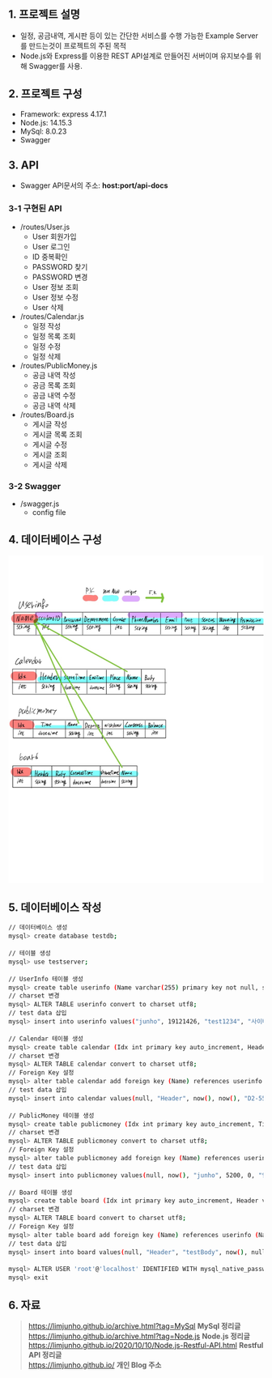 ## 1. 프로젝트 설명

- 일정, 공금내역, 게시판 등이 있는 간단한 서비스를 수행 가능한 Example Server를 만드는것이 프로젝트의 주된 목적  
- Node.js와 Express를 이용한 REST API설계로 만들어진 서버이며 유지보수를 위해 Swagger를 사용.  

## 2. 프로젝트 구성

- Framework: express 4.17.1
- Node.js: 14.15.3
- MySql: 8.0.23
- Swagger

## 3. API  

- Swagger API문서의 주소: **host:port/api-docs**  

### 3-1 구현된 API

- /routes/User.js
    - User 회원가입
    - User 로그인
    - ID 중복확인
    - PASSWORD 찾기
    - PASSWORD 변경
    - User 정보 조회
    - User 정보 수정
    - User 삭제
- /routes/Calendar.js
    - 일정 작성
    - 일정 목록 조회
    - 일정 수정
    - 일정 삭제
- /routes/PublicMoney.js
    - 공금 내역 작성
    - 공금 목록 조회
    - 공금 내역 수정
    - 공금 내역 삭제
- /routes/Board.js
    - 게시글 작성
    - 게시글 목록 조회
    - 게시글 수정
    - 게시글 조회
    - 게시글 삭제

### 3-2 Swagger

- /swagger.js
    - config file

## 4. 데이터베이스 구성

![그림1](./Database.jpg)

## 5. 데이터베이스 작성

```bash
// 데이터베이스 생성
mysql> create database testdb;

// 테이블 생성
mysql> use testserver;

// UserInfo 테이블 생성
mysql> create table userinfo (Name varchar(255) primary key not null, studentID int unique not null, Password varchar(255) not null, Department varchar(255) not null, Grade int not null, PhoneNumber varchar(255) unique not null, Email varchar(255) unique not null, Part varchar(255) not null, Status varchar(255) not null, Warning int not null, Permission varchar(255) not null);
// charset 변경
mysql> ALTER TABLE userinfo convert to charset utf8;
// test data 삽입
mysql> insert into userinfo values("junho", 19121426, "test1234", "사이버보안", 5, "010-3302-7492", "jewel7492@naver.com", "개발", "재학", 0, "True");

// Calendar 테이블 생성
mysql> create table calendar (Idx int primary key auto_increment, Header varchar(255) not null, StartTime datetime not null, EndTime datetime not null, Place varchar(255) not null, Name varchar(255) not null, Body varchar(255));
// charset 변경
mysql> ALTER TABLE calendar convert to charset utf8;
// Foreign Key 설정
mysql> alter table calendar add foreign key (Name) references userinfo (Name);
// test data 삽입
mysql> insert into calendar values(null, "Header", now(), now(), "D2-558", "junho", "testBody");

// PublicMoney 테이블 생성
mysql> create table publicmoney (Idx int primary key auto_increment, Time datetime not null, Name varchar(255) not null, Deposit int, Withdraw int, Contents varchar(255) not null, Balance int not null);
// charset 변경
mysql> ALTER TABLE publicmoney convert to charset utf8;
// Foreign Key 설정
mysql> alter table publicmoney add foreign key (Name) references userinfo (Name);
// test data 삽입
mysql> insert into publicmoney values(null, now(), "junho", 5200, 0, "입금", 5200);

// Board 테이블 생성
mysql> create table board (Idx int primary key auto_increment, Header varchar(255) not null, Body varchar(255) not null, CreatedTime datetime not null, UpdateTime datetime, Name varchar(255) not null);
// charset 변경
mysql> ALTER TABLE board convert to charset utf8;
// Foreign Key 설정
mysql> alter table board add foreign key (Name) references userinfo (Name);
// test data 삽입
mysql> insert into board values(null, "Header", "testBody", now(), null, "junho");

mysql> ALTER USER 'root'@'localhost' IDENTIFIED WITH mysql_native_password BY 'Password';
mysql> exit
```

## 6. 자료

> https://limjunho.github.io/archive.html?tag=MySql **MySql 정리글**  
> https://limjunho.github.io/archive.html?tag=Node.js **Node.js 정리글**  
> https://limjunho.github.io/2020/10/10/Node.js-Restful-API.html **Restful API 정리글**  
> https://limjunho.github.io/ **개인 Blog 주소**
